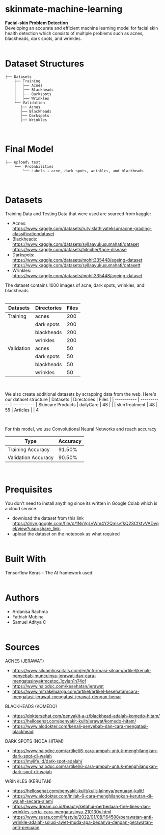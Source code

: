 # skinmate-machine-learning
**Facial-skin Problem Detection** <br>
Developing an accurate and efficient machine learning model for facial skin health detection which consists of multiple problems such as acnes, blackheads, dark spots, and wrinkles. <br><br>

# Dataset Structures

    ├── Datasets
        ├── Training
        │   ├── Acnes
        │   ├── Blackheads
        │   ├── Darkspots
        │   ├── Wrinkles
        └── Validation
           ├── Acnes
           ├── Blackheads
           ├── Darkspots
           ├── Wrinkles

<br>

# Final Model
    ├── upload\ test
        └──  Probabilities
            └── Labels → acne, dark spots, wrinkles, and blackheads
<br>

# Datasets
Training Data and Testing Data that were used are sourced from kaggle: <br>
- Acnes:<br>
https://www.kaggle.com/datasets/rutviklathiyateksun/acne-grading-classificationdataset
- Blackheads:<br>
https://www.kaggle.com/datasets/syllaayukusumahati/dataset <Br>
https://www.kaggle.com/datasets/hilmiher/face-disease
- Darkspots:<br>
https://www.kaggle.com/datasets/mohit335448/ageing-dataset<br>
https://www.kaggle.com/datasets/syllaayukusumahati/datasett
- Wrinkles: <br>
https://www.kaggle.com/datasets/mohit335448/ageing-dataset <br>

The dataset contains 1000 images of acne, dark spots, wrinkles, and blackheads <br><br>

| Datasets | Directories | Files |
| ----------- | ----------- | ----------- |
| Training | acnes | 200 |
|  | dark spots | 200 |
|  | blackheads | 200 |
|  | wrinkles | 200 |
| Validation | acnes | 50 |
| | dark spots | 50 |
| | blackheads | 50 |
| | wrinkles | 50 |

<br>

We also create additional datasets by scrapping data from the web. Here's our dataset structure
| Datasets | Directories | Files |
| ----------- | ----------- | ----------- |
Skincare Products | dailyCare | 48 |
| | skinTreatment | 48 | 55 |
Articles |  | 4

<br>

For this model, we use Convolutional Neural Networks and reach accuracy <br>

| Type | Accuracy |
| ----------- | ----------- |
| Training Accuracy | 91.50% |
| Validation Accuracy | 90.50% |

<br>

# Prequisites
You don't need to install anything since its written in Google Colab which is a cloud service
- download the dataset from this link https://drive.google.com/file/d/1NvVgLvWm4Y2QmsvfkQ2SCfkfvVADyqel/view?usp=share_link.
- upload the dataset on the notebook as what required
<br><br>

# Built With
Tensorflow Keras - The AI framework used <br><br>

# Authors
- Ardanisa Rachma
- Fathiah Mubina
- Samuel Aditya C <br><br>

# Sources
ACNES (JERAWAT)
- https://www.siloamhospitals.com/en/informasi-siloam/artikel/kenali-penyebab-munculnya-jerawat-dan-cara-mengatasinya#mcetoc_1gvlan1h74of
- https://www.halodoc.com/kesehatan/jerawat
- https://www.mitrakeluarga.com/artikel/artikel-kesehatan/cara-mengatasi-jerawat-mengatasi-jerawat-dengan-benar 

BLACKHEADS (KOMEDO)
- https://doktersehat.com/penyakit-a-z/blackhead-adalah-komedo-hitam/
- https://hellosehat.com/penyakit-kulit/jerawat/komedo-hitam/
- https://www.alodokter.com/kenali-penyebab-dan-cara-mengatasi-blackhead 

DARK SPOTS (NODA HITAM)
- https://www.halodoc.com/artikel/6-cara-ampuh-untuk-menghilangkan-dark-spot-di-wajah
- https://mylife.id/dark-spot-adalah/
- https://www.halodoc.com/artikel/6-cara-ampuh-untuk-menghilangkan-dark-spot-di-wajah 

WRINKLES (KERUTAN)
- https://hellosehat.com/penyakit-kulit/kulit-lainnya/penuaan-kulit/
- https://www.alodokter.com/inilah-6-cara-menghilangkan-kerutan-di-wajah-secara-alami
- https://www.dream.co.id/beauty/ketahui-perbedaan-fine-lines-dan-wrinkles-serta-cara-mengatasinya-210130v.html
- https://www.suara.com/lifestyle/2022/01/08/164508/perawatan-anti-wrinkle-adalah-solusi-awet-muda-apa-bedanya-dengan-perawatan-anti-penuaan 
